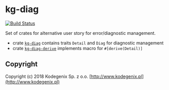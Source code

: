 # kg-diag

[![Build Status](https://travis-ci.com/Kodegenix/kg-diag.svg?branch=master)](https://travis-ci.com/Kodegenix/kg-diag)

Set of crates for alternative user story for error/diagnostic management.

* crate [`kg-diag`](kg-diag) contains traits `Detail` and `Diag` for diagnostic management
* crate [`kg-diag-derive`](kg-diag-derive) implements macro for `#[derive(Detail)]`

## Copyright

Copyright (c) 2018 Kodegenix Sp. z o.o. [http://www.kodegenix.pl](http://www.kodegenix.pl)

